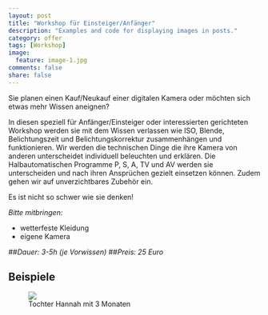 ```yaml
---
layout: post
title: "Workshop für Einsteiger/Anfänger"
description: "Examples and code for displaying images in posts."
category: offer
tags: [Workshop]
image:
  feature: image-1.jpg
comments: false
share: false
---
```


Sie planen einen Kauf/Neukauf einer digitalen Kamera oder möchten sich etwas mehr Wissen aneignen?


In diesen speziell für Anfänger/Einsteiger oder interessierten gerichteten Workshop werden sie mit dem Wissen verlassen wie ISO, Blende, Belichtungszeit und Belichtungskorrektur zusammenhängen und funktionieren. Wir werden die technischen Dinge die ihre Kamera von anderen unterscheidet individuell beleuchten und erklären. Die Halbautomatischen Programme P, S, A, TV und AV werden sie unterscheiden und nach ihren Ansprüchen gezielt einsetzen können. Zudem gehen wir auf unverzichtbares Zubehör ein.

Es ist nicht so schwer wie sie denken!

*Bitte mitbringen:*

* wetterfeste Kleidung
* eigene Kamera  


##*Dauer: 3-5h (je Vorwissen)*
##*Preis: 25 Euro*

## Beispiele

<figure>
    <img src="{{ site.url }}/images/beispiel-1-hanna.jpg"/>
	<figcaption>Tochter Hannah mit 3 Monaten</figcaption>
</figure>